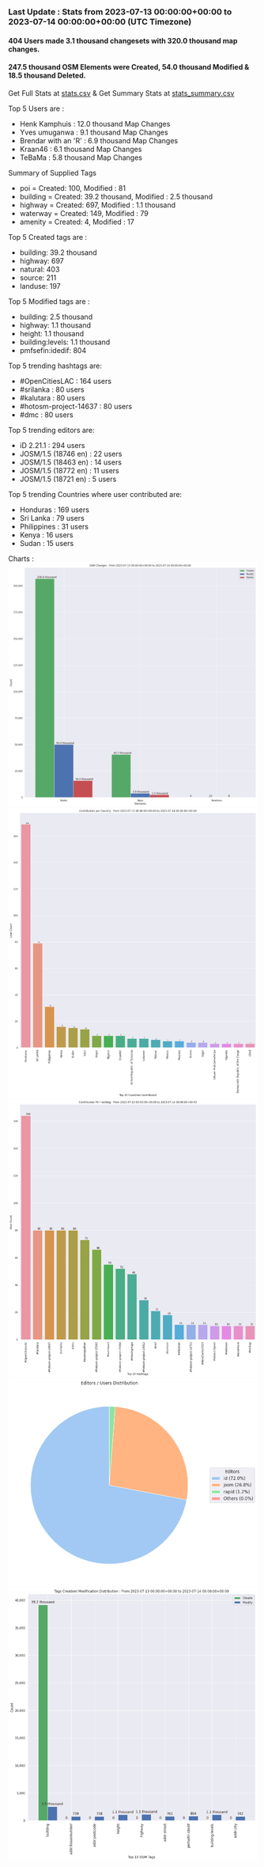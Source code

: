 ### Last Update : Stats from 2023-07-13 00:00:00+00:00 to 2023-07-14 00:00:00+00:00 (UTC Timezone)

#### 404 Users made 3.1 thousand changesets with 320.0 thousand map changes.
#### 247.5 thousand OSM Elements were Created, 54.0 thousand Modified & 18.5 thousand Deleted.
Get Full Stats at [stats.csv](/stats/hotosm/Daily/stats.csv)
 & Get Summary Stats at [stats_summary.csv](/stats/hotosm/Daily/stats_summary.csv)

Top 5 Users are : 
- Henk Kamphuis : 12.0 thousand Map Changes
- Yves umuganwa : 9.1 thousand Map Changes
- Brendar with an 'R' : 6.9 thousand Map Changes
- Kraan46 : 6.1 thousand Map Changes
- TeBaMa : 5.8 thousand Map Changes

Summary of Supplied Tags
- poi = Created: 100, Modified : 81
- building = Created: 39.2 thousand, Modified : 2.5 thousand
- highway = Created: 697, Modified : 1.1 thousand
- waterway = Created: 149, Modified : 79
- amenity = Created: 4, Modified : 17


Top 5 Created tags are :
- building: 39.2 thousand
- highway: 697
- natural: 403
- source: 211
- landuse: 197


Top 5 Modified tags are :
- building: 2.5 thousand
- highway: 1.1 thousand
- height: 1.1 thousand
- building:levels: 1.1 thousand
- pmfsefin:idedif: 804


Top 5 trending hashtags are:
- #OpenCitiesLAC : 164 users
- #srilanka : 80 users
- #kalutara : 80 users
- #hotosm-project-14637 : 80 users
- #dmc : 80 users


Top 5 trending editors are:
- iD 2.21.1 : 294 users
- JOSM/1.5 (18746 en) : 22 users
- JOSM/1.5 (18463 en) : 14 users
- JOSM/1.5 (18772 en) : 11 users
- JOSM/1.5 (18721 en) : 5 users


Top 5 trending Countries where user contributed are:
- Honduras : 169 users
- Sri Lanka : 79 users
- Philippines : 31 users
- Kenya : 16 users
- Sudan : 15 users


 Charts : 
![Alt text](./stats_osm_changes.png) 
![Alt text](./stats_users_per_country.png) 
![Alt text](./stats_users_per_hashtag.png) 
![Alt text](./stats_editors_pie_chart.png) 
![Alt text](./stats_tags.png) 
